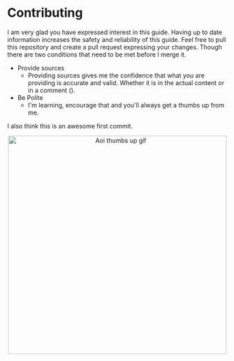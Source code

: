 # Contributing

I am very glad you have expressed interest in this guide. Having up to date information increases the safety and reliability of this guide. Feel free to pull this repository and create a pull request expressing your changes. Though there are two conditions that need to be met before I merge it.

 - Provide sources
   - Providing sources gives me the confidence that what you are providing is accurate and valid. Whether it is in the actual content or in a comment (). 
 - Be Polite
   - I'm learning, encourage that and you'll always get a thumbs up from me.

I also think this is an awesome first commit. 
<p align="center">
  <img height="500px" alt="Aoi thumbs up gif" src="https://media.tenor.com/ovPQKoHymgAAAAAd/aoi-inuyama-yuru-camp.gif" />
</p>